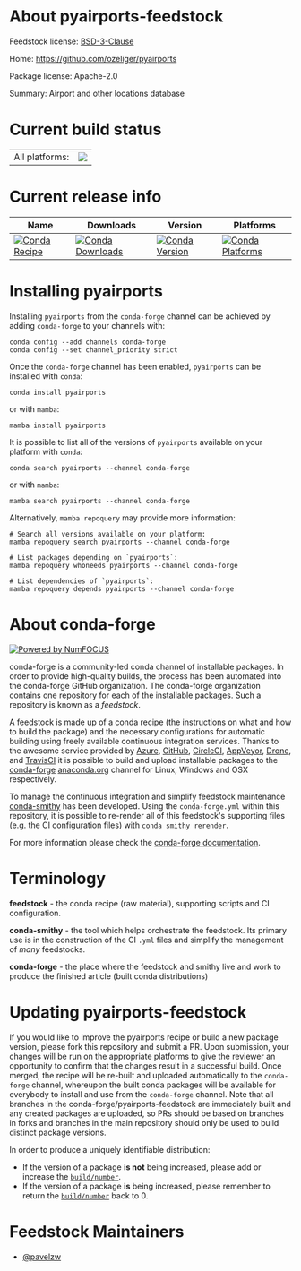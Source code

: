 About pyairports-feedstock
==========================

Feedstock license: [BSD-3-Clause](https://github.com/conda-forge/pyairports-feedstock/blob/main/LICENSE.txt)

Home: https://github.com/ozeliger/pyairports

Package license: Apache-2.0

Summary: Airport and other locations database

Current build status
====================


<table><tr><td>All platforms:</td>
    <td>
      <a href="https://dev.azure.com/conda-forge/feedstock-builds/_build/latest?definitionId=22526&branchName=main">
        <img src="https://dev.azure.com/conda-forge/feedstock-builds/_apis/build/status/pyairports-feedstock?branchName=main">
      </a>
    </td>
  </tr>
</table>

Current release info
====================

| Name | Downloads | Version | Platforms |
| --- | --- | --- | --- |
| [![Conda Recipe](https://img.shields.io/badge/recipe-pyairports-green.svg)](https://anaconda.org/conda-forge/pyairports) | [![Conda Downloads](https://img.shields.io/conda/dn/conda-forge/pyairports.svg)](https://anaconda.org/conda-forge/pyairports) | [![Conda Version](https://img.shields.io/conda/vn/conda-forge/pyairports.svg)](https://anaconda.org/conda-forge/pyairports) | [![Conda Platforms](https://img.shields.io/conda/pn/conda-forge/pyairports.svg)](https://anaconda.org/conda-forge/pyairports) |

Installing pyairports
=====================

Installing `pyairports` from the `conda-forge` channel can be achieved by adding `conda-forge` to your channels with:

```
conda config --add channels conda-forge
conda config --set channel_priority strict
```

Once the `conda-forge` channel has been enabled, `pyairports` can be installed with `conda`:

```
conda install pyairports
```

or with `mamba`:

```
mamba install pyairports
```

It is possible to list all of the versions of `pyairports` available on your platform with `conda`:

```
conda search pyairports --channel conda-forge
```

or with `mamba`:

```
mamba search pyairports --channel conda-forge
```

Alternatively, `mamba repoquery` may provide more information:

```
# Search all versions available on your platform:
mamba repoquery search pyairports --channel conda-forge

# List packages depending on `pyairports`:
mamba repoquery whoneeds pyairports --channel conda-forge

# List dependencies of `pyairports`:
mamba repoquery depends pyairports --channel conda-forge
```


About conda-forge
=================

[![Powered by
NumFOCUS](https://img.shields.io/badge/powered%20by-NumFOCUS-orange.svg?style=flat&colorA=E1523D&colorB=007D8A)](https://numfocus.org)

conda-forge is a community-led conda channel of installable packages.
In order to provide high-quality builds, the process has been automated into the
conda-forge GitHub organization. The conda-forge organization contains one repository
for each of the installable packages. Such a repository is known as a *feedstock*.

A feedstock is made up of a conda recipe (the instructions on what and how to build
the package) and the necessary configurations for automatic building using freely
available continuous integration services. Thanks to the awesome service provided by
[Azure](https://azure.microsoft.com/en-us/services/devops/), [GitHub](https://github.com/),
[CircleCI](https://circleci.com/), [AppVeyor](https://www.appveyor.com/),
[Drone](https://cloud.drone.io/welcome), and [TravisCI](https://travis-ci.com/)
it is possible to build and upload installable packages to the
[conda-forge](https://anaconda.org/conda-forge) [anaconda.org](https://anaconda.org/)
channel for Linux, Windows and OSX respectively.

To manage the continuous integration and simplify feedstock maintenance
[conda-smithy](https://github.com/conda-forge/conda-smithy) has been developed.
Using the ``conda-forge.yml`` within this repository, it is possible to re-render all of
this feedstock's supporting files (e.g. the CI configuration files) with ``conda smithy rerender``.

For more information please check the [conda-forge documentation](https://conda-forge.org/docs/).

Terminology
===========

**feedstock** - the conda recipe (raw material), supporting scripts and CI configuration.

**conda-smithy** - the tool which helps orchestrate the feedstock.
                   Its primary use is in the construction of the CI ``.yml`` files
                   and simplify the management of *many* feedstocks.

**conda-forge** - the place where the feedstock and smithy live and work to
                  produce the finished article (built conda distributions)


Updating pyairports-feedstock
=============================

If you would like to improve the pyairports recipe or build a new
package version, please fork this repository and submit a PR. Upon submission,
your changes will be run on the appropriate platforms to give the reviewer an
opportunity to confirm that the changes result in a successful build. Once
merged, the recipe will be re-built and uploaded automatically to the
`conda-forge` channel, whereupon the built conda packages will be available for
everybody to install and use from the `conda-forge` channel.
Note that all branches in the conda-forge/pyairports-feedstock are
immediately built and any created packages are uploaded, so PRs should be based
on branches in forks and branches in the main repository should only be used to
build distinct package versions.

In order to produce a uniquely identifiable distribution:
 * If the version of a package **is not** being increased, please add or increase
   the [``build/number``](https://docs.conda.io/projects/conda-build/en/latest/resources/define-metadata.html#build-number-and-string).
 * If the version of a package **is** being increased, please remember to return
   the [``build/number``](https://docs.conda.io/projects/conda-build/en/latest/resources/define-metadata.html#build-number-and-string)
   back to 0.

Feedstock Maintainers
=====================

* [@pavelzw](https://github.com/pavelzw/)

